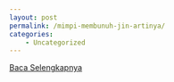 ```yaml
---
layout: post
permalink: /mimpi-membunuh-jin-artinya/
categories:
    - Uncategorized
---
```


[Baca Selengkapnya](/06)